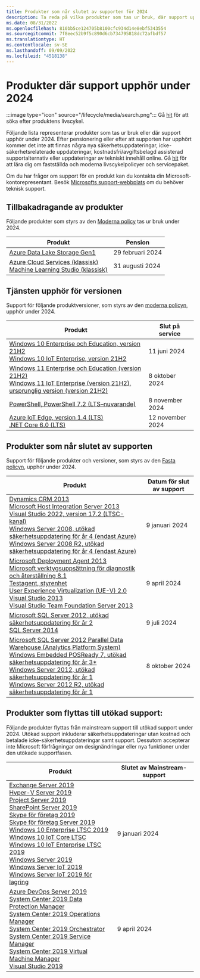 ```yaml
---
title: Produkter som når slutet av supporten för 2024
description: Ta reda på vilka produkter som tas ur bruk, där support upphör eller går från mainstream support till utökad support under 2024.
ms.date: 08/31/2022
ms.openlocfilehash: 810bb5ce124705b8100cfc934d14e8ebf5343554
ms.sourcegitcommit: 7f8eec52b9f5c890d6cb734795818dc72afbdf57
ms.translationtype: HT
ms.contentlocale: sv-SE
ms.lasthandoff: 09/09/2022
ms.locfileid: "4518138"
---
```

# <a name="products-ending-support-in-2024"></a>Produkter där support upphör under 2024

:::image type="icon" source="/lifecycle/media/search.png":::
Gå [hit](/lifecycle/products/) för att söka efter produktens livscykel.

Följande lista representerar produkter som tas ur bruk eller där support upphör under 2024. Efter pensionering eller efter att supporten har upphört kommer det inte att finnas några nya säkerhetsuppdateringar, icke-säkerhetsrelaterade uppdateringar, kostnadsfri/avgiftsbelagd assisterad supportalternativ eller uppdateringar av tekniskt innehåll online. Gå [hit](/lifecycle/overview/product-end-of-support-overview) för att lära dig om fastställda och moderna livscykelpolicyer och servicepaket.

Om du har frågor om support för en produkt kan du kontakta din Microsoft-kontorepresentant. Besök [Microsofts support-webbplats](https://support.microsoft.com/contactus/?ws=support) om du behöver teknisk support.

## <a name="product-retirements"></a>Tillbakadragande av produkter

Följande produkter som styrs av den [Moderna policy](/lifecycle/policies/modern) tas ur bruk under 2024.

| Produkt | Pension |
| --- | --- |
| [Azure Data Lake Storage Gen1](/lifecycle/products/azure-data-lake-storage-gen1?branch=live)<br> | 29 februari 2024 |
| [Azure Cloud Services (klassisk)](/lifecycle/products/azure-cloud-services-classic?branch=live)<br>[Machine Learning Studio (klassisk)](/lifecycle/products/machine-learning-studio-classic?branch=live)<br> | 31 augusti 2024 |


## <a name="release-end-of-servicing"></a>Tjänsten upphör för versionen

Support för följande produktversioner, som styrs av den [moderna policyn](/lifecycle/policies/modern), upphör under 2024.

| Produkt | Slut på service |
| --- | --- |
| [Windows 10 Enterprise och Education, version 21H2](/lifecycle/products/windows-10-enterprise-and-education?branch=live)<br>[Windows 10 IoT Enterprise, version 21H2](/lifecycle/products/windows-10-iot-enterprise?branch=live)<br> | 11 juni 2024 |
| [Windows 11 Enterprise och Education (version 21H2)](/lifecycle/products/windows-11-enterprise-and-education-version-21h2?branch=live)<br>[Windows 11 IoT Enterprise (version 21H2), ursprunglig version (version 21H2)](/lifecycle/products/windows-11-iot-enterprise-version-21h2?branch=live)<br> | 8 oktober 2024 |
| [PowerShell, PowerShell 7.2 (LTS–nuvarande)](/lifecycle/products/powershell?branch=live)<br> | 8 november 2024 |
| [Azure IoT Edge, version 1.4 (LTS)](/lifecycle/products/azure-iot-edge?branch=live)<br>[.NET Core 6.0 (LTS)](/lifecycle/products/microsoft-net-and-net-core?branch=live)<br> | 12 november 2024 |


## <a name="products-reaching-end-of-support"></a>Produkter som når slutet av supporten

Support för följande produkter och versioner, som styrs av den [Fasta policyn](/lifecycle/policies/fixed), upphör under 2024.

| Produkt | Datum för slut av support |
| --- | --- |
| [Dynamics CRM 2013](/lifecycle/products/dynamics-crm-2013?branch=live)<br>[Microsoft Host Integration Server 2013](/lifecycle/products/microsoft-host-integration-server-2013?branch=live)<br>[Visual Studio 2022, version 17.2 (LTSC-kanal)](/lifecycle/products/visual-studio-2022?branch=live)<br>[Windows Server 2008, utökad säkerhetsuppdatering för år 4 (endast Azure)](/lifecycle/products/windows-server-2008?branch=live)<br>[Windows Server 2008 R2, utökad säkerhetsuppdatering för år 4 (endast Azure)](/lifecycle/products/windows-server-2008-r2?branch=live)<br> | 9 januari 2024 |
| [Microsoft Deployment Agent 2013](/lifecycle/products/microsoft-deployment-agent-2013?branch=live)<br>[Microsoft verktygsuppsättning för diagnostik och återställning 8.1](/lifecycle/products/microsoft-diagnostics-and-recovery-toolset-81?branch=live)<br>[Testagent, styrenhet](/lifecycle/products/test-agent-controller?branch=live)<br>[User Experience Virtualization (UE-V) 2.0](/lifecycle/products/user-experience-virtualization-uev-20?branch=live)<br>[Visual Studio 2013](/lifecycle/products/visual-studio-2013?branch=live)<br>[Visual Studio Team Foundation Server 2013](/lifecycle/products/visual-studio-team-foundation-server-2013?branch=live)<br> | 9 april 2024 |
| [Microsoft SQL Server 2012, utökad säkerhetsuppdatering för år 2](/lifecycle/products/microsoft-sql-server-2012?branch=live)<br>[SQL Server 2014](/lifecycle/products/sql-server-2014?branch=live)<br> | 9 juli 2024 |
| [Microsoft SQL Server 2012 Parallel Data Warehouse (Analytics Platform System)](/lifecycle/products/microsoft-sql-server-2012-parallel-data-warehouse-analytics-platform-system?branch=live)<br>[Windows Embedded POSReady 7, utökad säkerhetsuppdatering för år 3*](/lifecycle/products/windows-embedded-posready-7?branch=live)<br>[Windows Server 2012, utökad säkerhetsuppdatering för år 1](/lifecycle/products/windows-server-2012?branch=live)<br>[Windows Server 2012 R2, utökad säkerhetsuppdatering för år 1](/lifecycle/products/windows-server-2012-r2?branch=live)<br> | 8 oktober 2024 |


## <a name="products-moving-to-extended-support"></a>Produkter som flyttas till utökad support:

Följande produkter flyttas från mainstream support till utökad support under 2024. Utökad support inkluderar säkerhetsuppdateringar utan kostnad och betalade icke-säkerhetsuppdateringar samt support. Dessutom accepterar inte Microsoft förfrågningar om designändringar eller nya funktioner under den utökade supportfasen.

| Produkt | Slutet av Mainstream-support |
| --- | --- |
| [Exchange Server 2019](/lifecycle/products/exchange-server-2019?branch=live)<br>[Hyper-V Server 2019](/lifecycle/products/hyperv-server-2019?branch=live)<br>[Project Server 2019](/lifecycle/products/project-server-2019?branch=live)<br>[SharePoint Server 2019](/lifecycle/products/sharepoint-server-2019?branch=live)<br>[Skype för företag 2019](/lifecycle/products/skype-for-business-2019?branch=live)<br>[Skype för företag Server 2019](/lifecycle/products/skype-for-business-server-2019?branch=live)<br>[Windows 10 Enterprise LTSC 2019](/lifecycle/products/windows-10-enterprise-ltsc-2019?branch=live)<br>[Windows 10 IoT Core LTSC](/lifecycle/products/windows-10-iot-core-ltsc?branch=live)<br>[Windows 10 IoT Enterprise LTSC 2019](/lifecycle/products/windows-10-iot-enterprise-ltsc-2019?branch=live)<br>[Windows Server 2019](/lifecycle/products/windows-server-2019?branch=live)<br>[Windows Server IoT 2019](/lifecycle/products/windows-server-iot-2019?branch=live)<br>[Windows Server IoT 2019 för lagring](/lifecycle/products/windows-server-iot-2019-for-storage?branch=live)<br> | 9 januari 2024 |
| [Azure DevOps Server 2019](/lifecycle/products/azure-devops-server-2019?branch=live)<br>[System Center 2019 Data Protection Manager](/lifecycle/products/system-center-2019-data-protection-manager?branch=live)<br>[System Center 2019 Operations Manager](/lifecycle/products/system-center-2019-operations-manager?branch=live)<br>[System Center 2019 Orchestrator](/lifecycle/products/system-center-2019-orchestrator?branch=live)<br>[System Center 2019 Service Manager](/lifecycle/products/system-center-2019-service-manager?branch=live)<br>[System Center 2019 Virtual Machine Manager](/lifecycle/products/system-center-2019-virtual-machine-manager?branch=live)<br>[Visual Studio 2019](/lifecycle/products/visual-studio-2019?branch=live)<br> | 9 april 2024 |
